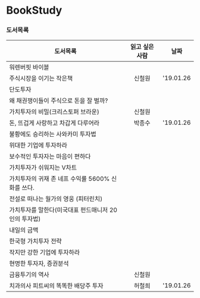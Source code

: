 # BookStudy

### 도서목록
| 도서목록       | 읽고 싶은 사람  | 날짜  |
| ------------- |:-------------:| :-----:|
| 워렌버핏 바이블                                  |     |      |
| 주식시장을 이기는 작은책                           | 신철원|  '19.01.26 |
| 단도투자                                       |     |      |
| 왜 채권쟁이들이 주식으로 돈을 잘 벌까?                |     |      |
| 가치투자의 비밀(크리스토퍼 브라운)                   | 신철원|      |
| 돈, 뜨겁게 사랑하고 차갑게 다루어라                  | 박종수| '19.01.26     |
| 불황에도 승리하는 사와카미 투자법                    |     |      |
| 위대한 기업에 투자하라                            |     |      |
| 보수적인 투자자는 마음이 편하다                     |     |      |
| 가치투자가 쉬워지는 V차트                          |     |      |
| 가치투자의 귀재 존 네프 수익률 5600% 신화를 쓰다.      |     |      |
| 전설로 떠나는 월가의 영웅 (피터린치)                 |     |      |
| 가치투자를 말한다(미국대표 펀드매니저 20인의 투자법)     |     |      |
| 내일의 금맥                                    |     |      |
| 한국형 가치투자 전략                             |     |      |
| 작지만 강한 기업에 투자하라                        |     |      |
| 현명한 투자자, 증권분석                           |     |      |
| 금융투기의 역사                                 | 신철원    |      |
| 치과의사 피트씨의 똑똑한 배당주 투자                 | 허철희    |   '19.01.26   |
